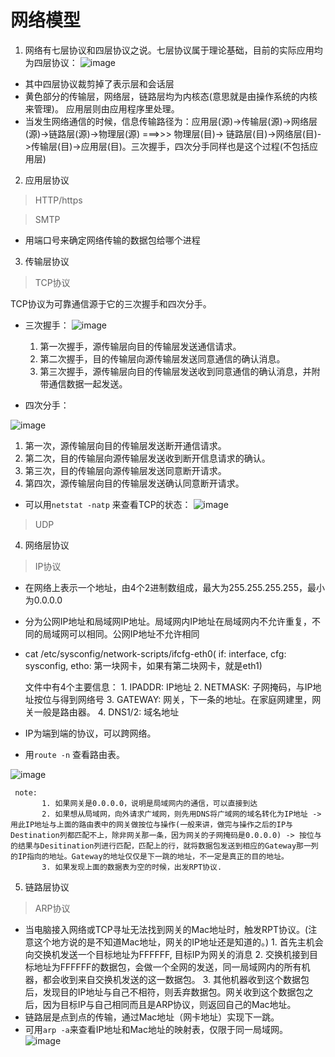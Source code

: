 # 网络模型

1. 网络有七层协议和四层协议之说。七层协议属于理论基础，目前的实际应用均为四层协议：
![image](https://user-images.githubusercontent.com/20439371/125456951-7357c55d-2dad-462d-8933-55f861d316f8.png)

- 其中四层协议裁剪掉了表示层和会话层
- 黄色部分的传输层，网络层，链路层均为内核态(意思就是由操作系统的内核来管理)。 应用层则由应用程序里处理。
- 当发生网络通信的时候，信息传输路径为：应用层(源)->传输层(源)->网络层(源)->链路层(源)->物理层(源)  ===>>> 物理层(目)-> 链路层(目)->网络层(目)->传输层(目)->应用层(目)。三次握手，四次分手同样也是这个过程(不包括应用层)

2. 应用层协议

> HTTP/https

> SMTP

* 用端口号来确定网络传输的数据包给哪个进程

3. 传输层协议

> TCP协议

TCP协议为可靠通信源于它的三次握手和四次分手。
* 三次握手：
![image](https://user-images.githubusercontent.com/20439371/125464923-2884ccb4-671c-4c01-a42b-f497fd4c8e5d.png)

  1. 第一次握手，源传输层向目的传输层发送通信请求。
  2. 第二次握手，目的传输层向源传输层发送同意通信的确认消息。
  3. 第三次握手，源传输层向目的传输层发送收到同意通信的确认消息，并附带通信数据一起发送。

* 四次分手：

![image](https://user-images.githubusercontent.com/20439371/125465020-9d649036-f81a-41ab-bef7-3a309e075f73.png)

  1. 第一次，源传输层向目的传输层发送断开通信请求。
  2. 第二次，目的传输层向源传输层发送收到断开信息请求的确认。
  3. 第三次，目的传输层向源传输层发送同意断开请求。
  4. 第四次，源传输层向目的传输层发送确认同意断开请求。

* 可以用`netstat -natp` 来查看TCP的状态：
![image](https://user-images.githubusercontent.com/20439371/125475780-d8299481-d822-4b56-a52e-6309cc22e9a7.png)


> UDP

4. 网络层协议

> IP协议

  * 在网络上表示一个地址，由4个2进制数组成，最大为255.255.255.255，最小为0.0.0.0
  * 分为公网IP地址和局域网IP地址。局域网内IP地址在局域网内不允许重复，不同的局域网可以相同。公网IP地址不允许相同
  * cat /etc/sysconfig/network-scripts/ifcfg-eth0( if: interface,  cfg: sysconfig, etho: 第一块网卡，如果有第二块网卡，就是eth1)

    文件中有4个主要信息：
        1. IPADDR: IP地址
        2. NETMASK: 子网掩码，与IP地址按位与得到网络号
        3. GATEWAY: 网关，下一条的地址。在家庭网建里，网关一般是路由器。
        4. DNS1/2: 域名地址
  * IP为端到端的协议，可以跨网络。
  * 用`route -n` 查看路由表。

![image](https://user-images.githubusercontent.com/20439371/126028595-e33b9d32-ae83-4d35-8f29-c68dee945ca5.png)

     note:
           1. 如果网关是0.0.0.0，说明是局域网内的通信，可以直接到达
           2. 如果想从局域网，向外请求广域网，则先用DNS将广域网的域名转化为IP地址 -> 用此IP地址与上面的路由表中的网关做按位与操作(一般来讲，做完与操作之后的IP与Destination列都匹配不上，除非网关那一条，因为网关的子网掩码是0.0.0.0) -> 按位与的结果与Desitination列进行匹配，匹配上的行，就将数据包发送到相应的Gateway那一列的IP指向的地址。Gateway的地址仅仅是下一跳的地址，不一定是真正的目的地址。
           3. 如果发现上面的数据表为空的时候，出发RPT协议.
5. 链路层协议

> ARP协议

* 当电脑接入网络或TCP寻址无法找到网关的Mac地址时，触发RPT协议。(注意这个地方说的是不知道Mac地址，网关的IP地址还是知道的。)
      1. 首先主机会向交换机发送一个目标地址为FFFFFF, 目标IP为网关的消息
      2. 交换机接到目标地址为FFFFFF的数据包，会做一个全网的发送，同一局域网内的所有机器，都会收到来自交换机发送的这一数据包。
      3. 其他机器收到这个数据包后，发现目的IP地址与自己不相符，则丢弃数据包。网关收到这个数据包之后，因为目标IP与自己相同而且是ARP协议，则返回自己的Mac地址。
* 链路层是点到点的传输，通过Mac地址（网卡地址）实现下一跳。
* 可用`arp -a`来查看IP地址和Mac地址的映射表，仅限于同一局域网。
![image](https://user-images.githubusercontent.com/20439371/126028622-76a2bc58-8924-405d-bf03-b81cd947f666.png)

